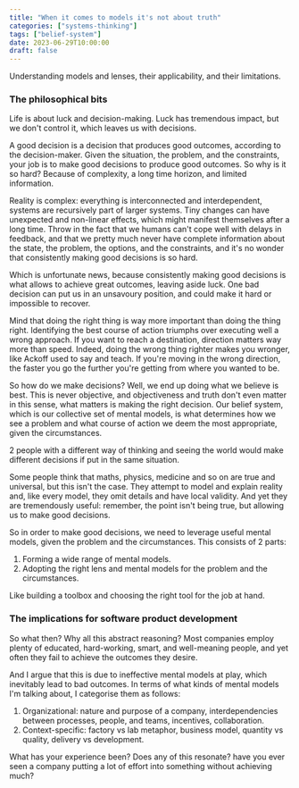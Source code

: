 ```yaml
---
title: "When it comes to models it's not about truth"
categories: ["systems-thinking"]
tags: ["belief-system"]
date: 2023-06-29T10:00:00
draft: false
---
```


Understanding models and lenses, their applicability, and their limitations.
<!--end_excerpt-->

### The philosophical bits

Life is about luck and decision-making. Luck has tremendous impact, but we don't control it, which leaves us with decisions.

A good decision is a decision that produces good outcomes, according to the decision-maker. Given the situation, the problem, and the constraints, your job is to make good decisions to produce good outcomes. So why is it so hard? Because of complexity, a long time horizon, and limited information.

Reality is complex: everything is interconnected and interdependent, systems are recursively part of larger systems. Tiny changes can have unexpected and non-linear effects, which might manifest themselves after a long time. Throw in the fact that we humans can't cope well with delays in feedback, and that we pretty much never have complete information about the state, the problem, the options, and the constraints, and it's no wonder that consistently making good decisions is so hard.

Which is unfortunate news, because consistently making good decisions is what allows to achieve great outcomes, leaving aside luck. One bad decision can put us in an unsavoury position, and could make it hard or impossible to recover.

Mind that doing the right thing is way more important than doing the thing right. Identifying the best course of action triumphs over executing well a wrong approach. If you want to reach a destination, direction matters way more than speed. Indeed, doing the wrong thing righter makes you wronger, like Ackoff used to say and teach. If you're moving in the wrong direction, the faster you go the further you're getting from where you wanted to be.

So how do we make decisions? Well, we end up doing what we believe is best. This is never objective, and objectiveness and truth don't even matter in this sense, what matters is making the right decision. Our belief system, which is our collective set of mental models, is what determines how we see a problem and what course of action we deem the most appropriate, given the circumstances.

2 people with a different way of thinking and seeing the world would make different decisions if put in the same situation.

Some people think that maths, physics, medicine and so on are true and universal, but this isn't the case. They attempt to model and explain reality and, like every model, they omit details and have local validity. And yet they are tremendously useful: remember, the point isn't being true, but allowing us to make good decisions.

So in order to make good decisions, we need to leverage useful mental models, given the problem and the circumstances. This consists of 2 parts:

1. Forming a wide range of mental models.
2. Adopting the right lens and mental models for the problem and the circumstances.

Like building a toolbox and choosing the right tool for the job at hand.

### The implications for software product development

So what then? Why all this abstract reasoning? Most companies employ plenty of educated, hard-working, smart, and well-meaning people, and yet often they fail to achieve the outcomes they desire.

And I argue that this is due to ineffective mental models at play, which inevitably lead to bad outcomes. In terms of what kinds of mental models I'm talking about, I categorise them as follows:

1. Organizational: nature and purpose of a company, interdependencies between processes, people, and teams, incentives, collaboration.
2. Context-specific: factory vs lab metaphor, business model, quantity vs quality, delivery vs development.

What has your experience been? Does any of this resonate? have you ever seen a company putting a lot of effort into something without achieving much?